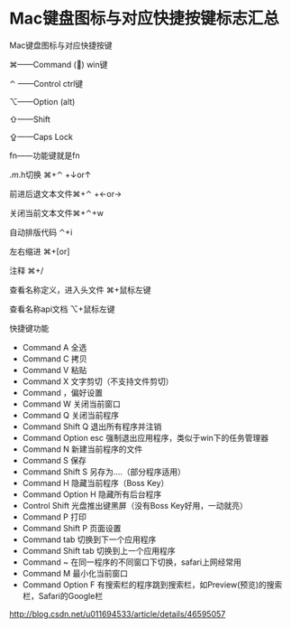 # Mac键盘图标与对应快捷按键标志汇总



Mac键盘图标与对应快捷按键

⌘——Command () win键

⌃ ——Control ctrl键

⌥——Option (alt)

⇧——Shift

⇪——Caps Lock

fn——功能键就是fn

*.m*.h切换 ⌘+⌃ +↓or↑

前进后退文本文件⌘+⌃ +←or→

关闭当前文本文件⌘+⌃+w

自动排版代码 ⌃+i

左右缩进 ⌘+[or]

注释 ⌘+/

查看名称定义，进入头文件 ⌘+鼠标左键

查看名称api文档 ⌥+鼠标左键

快捷键功能

- Command A 全选 
- Command C 拷贝 
- Command V 粘贴 
- Command X 文字剪切（不支持文件剪切） 
- Command ，偏好设置 
- Command W 关闭当前窗口 
- Command Q 关闭当前程序 
- Command Shift Q 退出所有程序并注销 
- Command Option esc 强制退出应用程序，类似于win下的任务管理器 
- Command N 新建当前程序的文件 
- Command S 保存 
- Command Shift S 另存为….（部分程序适用） 
- Command H 隐藏当前程序（Boss Key） 
- Command Option H 隐藏所有后台程序 
- Control Shift 光盘推出键黑屏（没有Boss Key好用，一动就亮） 
- Command P 打印 
- Command Shift P 页面设置 
- Command tab 切换到下一个应用程序 
- Command Shift tab 切换到上一个应用程序 
- Command ~ 在同一程序的不同窗口下切换，safari上网经常用 
- Command M 最小化当前窗口 
- Command Option F 有搜索栏的程序跳到搜索栏，如Preview(预览)的搜索栏，Safari的Google栏





http://blog.csdn.net/u011694533/article/details/46595057